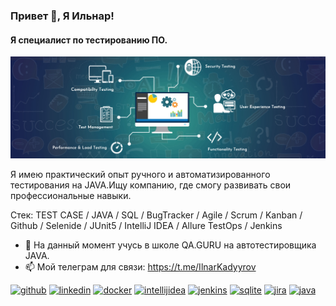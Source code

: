  ### Привет 👋, Я Ильнар!
#### Я специалист по тестированию ПО.
![Я специалист по тестированию ПО](https://github.com/Ilnartest/Ilnartest/blob/main/QA-banner.jpg)

Я имею практический опыт ручного и автоматизированного тестирования на JAVA.Ищу компанию, где смогу развивать свои профессиональные навыки.

Стек: TEST CASE / JAVA / SQL / BugTracker / Agile / Scrum / Kanban / Github / Selenide / JUnit5 / IntelliJ IDEA / Allure TestOps / Jenkins

- 🌱 На данный момент учусь в школе QA.GURU на автотестировщика JAVA.
- 📫 Мой телеграм для связи: https://t.me/IlnarKadyyrov 


[<img src='https://cdn.jsdelivr.net/npm/simple-icons@3.0.1/icons/github.svg' alt='github' height='40'>](https://github.com/https://github.com/Ilnartest)  [<img src='https://cdn.jsdelivr.net/npm/simple-icons@3.0.1/icons/linkedin.svg' alt='linkedin' height='40'>](https://www.linkedin.com/in/https://www.linkedin.com/in/ilnarkadyyrov/)  [<img src='https://cdn.jsdelivr.net/npm/simple-icons@3.0.1/icons/docker.svg' alt='docker' height='40'>](https://www.docker.com/)  [<img src='https://cdn.jsdelivr.net/npm/simple-icons@3.0.1/icons/intellijidea.svg' alt='intellijidea' height='40'>](https://www.jetbrains.com/ru-ru/idea/)  [<img src='https://cdn.jsdelivr.net/npm/simple-icons@3.0.1/icons/jenkins.svg' alt='jenkins' height='40'>](https://www.jenkins.io/)   [<img src='https://cdn.jsdelivr.net/npm/simple-icons@3.0.1/icons/sqlite.svg' alt='sqlite' height='40'>](https://www.sqlite.org/index.html)   [<img src='https://cdn.jsdelivr.net/npm/simple-icons@3.0.1/icons/jira.svg' alt='jira' height='40'>](https://www.atlassian.com/ru/software/jira)  [<img src='https://cdn.jsdelivr.net/npm/simple-icons@3.0.1/icons/java.svg' alt='java' height='40'>](https://www.java.com/ru/)  










